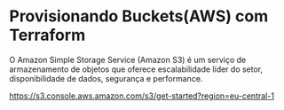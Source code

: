 # Provisionando Buckets(AWS) com Terraform

O Amazon Simple Storage Service (Amazon S3) é um serviço de armazenamento de objetos que oferece escalabilidade líder do setor, disponibilidade de dados, segurança e performance.

https://s3.console.aws.amazon.com/s3/get-started?region=eu-central-1
